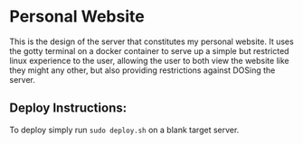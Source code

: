# Personal Website

This is the design of the server that constitutes my personal website. It uses
the gotty terminal on a docker container to serve up a simple but restricted
linux experience to the user, allowing the user to both view the website like
they might any other, but also providing restrictions against DOSing the server.

## Deploy Instructions:

To deploy simply run `sudo deploy.sh` on a blank target server.
